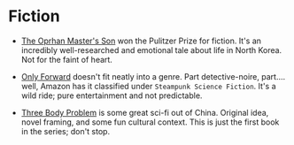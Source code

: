 # Fiction

- [The Oprhan Master's Son](https://www.amazon.com/Orphan-Masters-Son-Pulitzer-Fiction/dp/0812982622) won the Pulitzer Prize for fiction. It's an incredibly well-researched and emotional tale about life in North Korea. Not for the faint of heart.

- [Only Forward](https://www.amazon.com/gp/product/B003IDMUOA) doesn't fit neatly into a genre. Part detective-noire, part.... well, Amazon has it classified under `Steampunk Science Fiction`. It's a wild ride; pure entertainment and not predictable.

- [Three Body Problem](https://www.amazon.com/gp/product/B00IQO403K) is some great sci-fi out of China. Original idea, novel framing, and some fun cultural context. This is just the first book in the series; don't stop.
